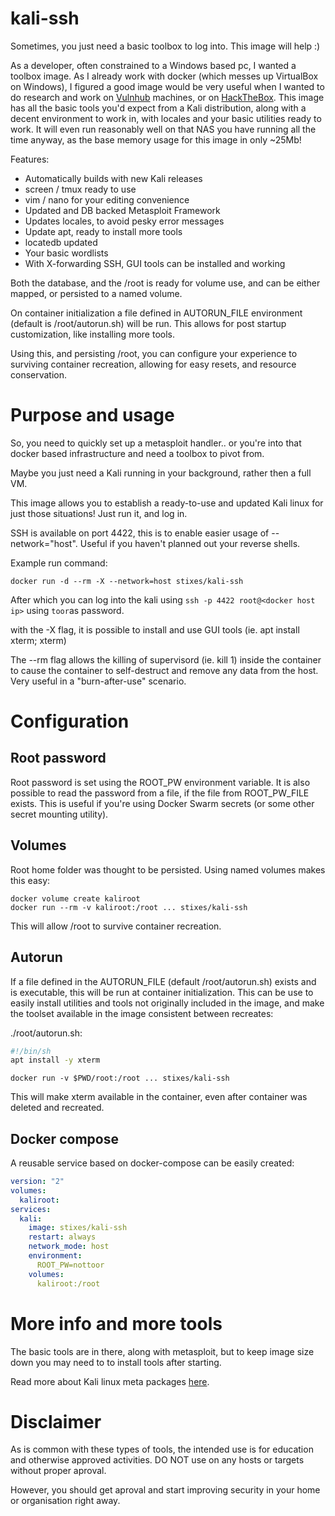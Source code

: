 # kali-ssh

Sometimes, you just need a basic toolbox to log into. This image will help :)

As a developer, often constrained to a Windows based pc, I wanted a toolbox
image. As I already work with docker (which messes up VirtualBox on Windows),
I figured a good image would be very useful when I wanted to do research and 
work on [Vulnhub](https://www.vulnhub.com/) machines, or on 
[HackTheBox](https://www.hackthebox.eu).
This image has all the basic tools you'd expect from a Kali distribution, 
along with a decent environment to work in, with locales and your basic 
utilities ready to work.
It will even run reasonably well on that NAS you have running all the time
anyway, as the base memory usage for this image in only ~25Mb!

Features:
* Automatically builds with new Kali releases
* screen / tmux ready to use
* vim / nano for your editing convenience
* Updated and DB backed Metasploit Framework
* Updates locales, to avoid pesky error messages
* Update apt, ready to install more tools
* locatedb updated
* Your basic wordlists
* With X-forwarding SSH, GUI tools can be installed and working

Both the database, and the /root is ready for volume use, and can be either 
mapped, or persisted to a named volume.

On container initialization a file defined in AUTORUN\_FILE environment 
(default is /root/autorun.sh) will be run. This allows for post startup
customization, like installing more tools.

Using this, and persisting /root, you can configure your experience to 
surviving container recreation, allowing for easy resets, and resource 
conservation.

# Purpose and usage

So, you need to quickly set up a metasploit handler.. or you're into that docker
based infrastructure and need a toolbox to pivot from.

Maybe you just need a Kali running in your background, rather then a full VM.

This image allows you to establish a ready-to-use and updated Kali linux for
just those situations! Just run it, and log in.

SSH is available on port 4422, this is to enable easier usage of --network="host".
Useful if you haven't planned out your reverse shells.

Example run command:

    docker run -d --rm -X --network=host stixes/kali-ssh

After which you can log into the kali using `ssh -p 4422 root@<docker host ip>` 
using `toor`as password.

with the -X flag, it is possible to install and use GUI tools (ie. apt install xterm; xterm)

The --rm flag allows the killing of supervisord (ie. kill 1) inside the container
to cause the container to self-destruct and remove any data from the host. 
Very useful in a "burn-after-use" scenario.

# Configuration 

## Root password

Root password is set using the ROOT\_PW environment variable. It is also possible to read the password from a file, if the file from ROOT\_PW\_FILE exists. This is useful if you're using Docker Swarm secrets (or some other secret mounting utility).

## Volumes

Root home folder was thought to be persisted. Using named volumes makes this easy:

    docker volume create kaliroot
    docker run --rm -v kaliroot:/root ... stixes/kali-ssh

This will allow /root to survive container recreation.

## Autorun

If a file defined in the AUTORUN\_FILE (default /root/autorun.sh) exists and is executable, this will be run at container initialization. This can be use to easily install utilities and tools not originally included in the image, and make the toolset available in the image consistent between recreates:

./root/autorun.sh:
```bash
#!/bin/sh
apt install -y xterm
```

    docker run -v $PWD/root:/root ... stixes/kali-ssh

This will make xterm available in the container, even after container was deleted and recreated.

## Docker compose

A reusable service based on docker-compose can be easily created:

```yaml
version: "2"
volumes:
  kaliroot:
services:
  kali:
    image: stixes/kali-ssh
    restart: always
    network_mode: host
    environment:
      ROOT_PW=nottoor
    volumes:
      kaliroot:/root
```

# More info and more tools

The basic tools are in there, along with metasploit, but to keep image size down
you may need to to install tools after starting.

Read more about Kali linux meta packages [here](https://www.kali.org/news/kali-linux-metapackages/).

# Disclaimer

As is common with these types of tools, the intended use is for education 
and otherwise approved activities. DO NOT use on any hosts or targets
without proper aproval.

However, you should get aproval and start improving security in your home or
organisation right away.

